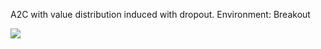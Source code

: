 

A2C with value distribution induced with dropout.
Environment: Breakout


<img src="movie.gif"/>  <!--- width="80" height="80" />  -->







